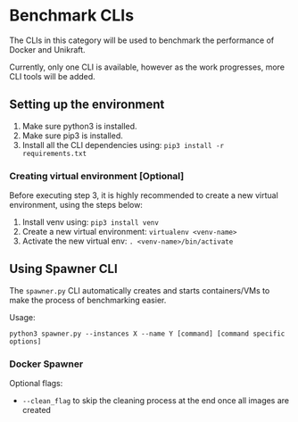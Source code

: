 # Benchmark CLIs

The CLIs in this category will be used to benchmark the performance of Docker and Unikraft.

Currently, only one CLI is available, however as the work progresses, more CLI tools will be added.

## Setting up the environment

1. Make sure python3 is installed.
2. Make sure pip3 is installed.
3. Install all the CLI dependencies using: `pip3 install -r requirements.txt`

### Creating virtual environment [Optional]

Before executing step 3, it is highly recommended to create a new virtual environment, using the steps below:

1. Install venv using: `pip3 install venv`
2. Create a new virtual environment: `virtualenv <venv-name>`
3. Activate the new virtual env: `. <venv-name>/bin/activate`

## Using Spawner CLI

The `spawner.py` CLI automatically creates and starts containers/VMs to make the process of benchmarking easier.

Usage:
```
python3 spawner.py --instances X --name Y [command] [command specific options]
```

### Docker Spawner

Optional flags:
* `--clean_flag` to skip the cleaning process at the end once all images are created
